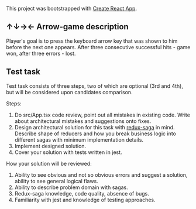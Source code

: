 This project was bootstrapped with [Create React App](https://github.com/facebook/create-react-app).


## ↑↓→← Arrow-game description

Player's goal is to press the keyboard arrow key that was shown to him before the next one appears. After three consecutive successful hits - game won, after three errors - lost.

## Test task

Test task consists of three steps, two of which are optional (3rd and 4th), but will be considered upon candidates comparison.

Steps:

1. Do src/App.tsx code review, point out all mistakes in existing code. Write about architectural mistakes and suggestions onto fixes.
2. Design architectural solution for this task with [redux-saga](https://redux-saga.js.org/) in mind. Describe shape of reducers and how you break business logic into different sagas with minimum implementation details.
3. Implement designed solution.
4. Cover your solution with tests written in jest.

How your solution will be reviewed:

1. Ability to see obvious and not so obvious errors and suggest a solution, ability to see general logical flaws.
2. Ability to describe problem domain with sagas.
3. Redux-saga knowledge, code quality, absence of bugs.
4. Familiarity with jest and knowledge of testing approaches.
